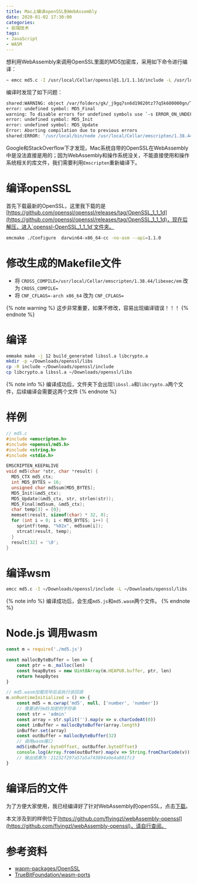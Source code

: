 ```yaml
---
title: Mac上编译openSSL到WebAssembly
date: 2020-01-02 17:30:00
categories:
- 前端技术
tags: 
- JavaScript
- WASM
---
```



想利用WebAssembly来调用OpenSSL里面的MD5加密库，采用如下命令进行编译：

```bash
~ emcc md5.c -I /usr/local/Cellar/openssl@1.1/1.1.1d/include -L /usr/local/Cellar/openssl@1.1/1.1.1d/lib -lcrypto  -s EXTRA_EXPORTED_RUNTIME_METHODS='["cwrap", "ccall"]' -o md5.js
```

编译时发现了如下问题：

```bash
shared:WARNING: object /var/folders/gk/_j9gq7sn6d19820tz77q5k600000gn/T/emscripten_temp_0ybodbu3_archive_contents/x86_64cpuid.o is not a valid object file for emscripten, cannot link
error: undefined symbol: MD5_Final
warning: To disable errors for undefined symbols use `-s ERROR_ON_UNDEFINED_SYMBOLS=0`
error: undefined symbol: MD5_Init
error: undefined symbol: MD5_Update
Error: Aborting compilation due to previous errors
shared:ERROR: '/usr/local/bin/node /usr/local/Cellar/emscripten/1.38.44/libexec/src/compiler.js /var/folders/gk/_j9gq7sn6d19820tz77q5k600000gn/T/tmpmptz1ty9.txt /usr/local/Cellar/emscripten/1.38.44/libexec/src/library_pthread_stub.js' failed (1)
```
<!-- more -->

Google和StackOverflow下才发现，Mac系统自带的OpenSSL在WebAssembly中是没法直接是用的；因为WebAssembly和操作系统没关，不能直接使用和操作系统相关的库文件，我们需要利用`Emscripten`重新编译下。

#  编译openSSL

首先下载最新的OpenSSL，这里我下载的是 [https://github.com/openssl/openssl/releases/tag/OpenSSL_1_1_1d](https://github.com/openssl/openssl/releases/tag/OpenSSL_1_1_1d)，现在后解压，进入`openssl-OpenSSL_1_1_1d`文件夹。

```bash
emcmake ./Configure  darwin64-x86_64-cc -no-asm --api=1.1.0
```

# 修改生成的Makefile文件

- 将 `CROSS_COMPILE=/usr/local/Cellar/emscripten/1.38.44/libexec/em` 改为 `CROSS_COMPILE=`
- 将 `CNF_CFLAGS=-arch x86_64` 改为 `CNF_CFLAGS=`

{% note warning %}
这步非常重要，如果不修改，容易出现编译错误！！！
{% endnote %}

# 编译

```bash
emmake make -j 12 build_generated libssl.a libcrypto.a
mkdir -p ~/Downloads/openssl/libs
cp -R include ~/Downloads/openssl/include
cp libcrypto.a libssl.a ~/Downloads/openssl/libs
```
{% note info %}
编译成功后，文件夹下会出现`libssl.a`和`libcrypto.a`两个文件，后续编译会需要这两个文件
{% endnote %}

# 样例

```c
// md5.c
#include <emscripten.h>
#include <openssl/md5.h>
#include <string.h>
#include <stdio.h>

EMSCRIPTEN_KEEPALIVE
void md5(char *str, char *result) {
  MD5_CTX md5_ctx;
  int MD5_BYTES = 16;
  unsigned char md5sum[MD5_BYTES];
  MD5_Init(&md5_ctx);
  MD5_Update(&md5_ctx, str, strlen(str));
  MD5_Final(md5sum, &md5_ctx);
  char temp[3] = {0};
  memset(result, sizeof(char) * 32, 0);
  for (int i = 0; i < MD5_BYTES; i++) {
    sprintf(temp, "%02x", md5sum[i]);
    strcat(result, temp);
  }
  result[32] = '\0';
}
```

# 编译wsm
```bash
emcc md5.c -I ~/Downloads/openssl/include -L ~/Downloads/openssl/libs -lcrypto -s EXTRA_EXPORTED_RUNTIME_METHODS='["cwrap", "ccall"]' -o md5.js
```
{% note info %}
编译成功后，会生成`md5.js`和`md5.wasm`两个文件。
{% endnote %}

# Node.js 调用wasm

```javascript
const m = require('./md5.js')

const mallocByteBuffer = len => {
    const ptr = m._malloc(len)
    const heapBytes = new Uint8Array(m.HEAPU8.buffer, ptr, len)
    return heapBytes
}

// md5.wasm加载完毕后会执行该回调
m.onRuntimeInitialized = () => {
    const md5 = m.cwrap('md5', null, ['number', 'number'])
    // 需要进行md5加密的字符串
    const str = 'admin'
    const array = str.split('').map(v => v.charCodeAt(0))
    const inBuffer = mallocByteBuffer(array.length)
    inBuffer.set(array)
    const outBuffer = mallocByteBuffer(32)
    // 调用wasm接口
    md5(inBuffer.byteOffset, outBuffer.byteOffset)
    console.log(Array.from(outBuffer).map(v => String.fromCharCode(v)).join('')) 
    // 输出结果为：21232f297a57a5a743894a0e4a801fc3
}
```

# 编译后的文件

为了方便大家使用，我已经编译好了针对WebAssembly的openSSL，点击[下载](https://raw.githubusercontent.com/flyingzl/webAssembly-openssl/master/openssl-emscripten.zip)。

本文涉及到的样例位于[https://github.com/flyingzl/webAssembly-openssl](https://github.com/flyingzl/webAssembly-openssl)，请自行查阅。

# 参考资料

- [wapm-packages/OpenSSL](https://github.com/wapm-packages/OpenSSL/blob/master/build.sh)
- [TrueBitFoundation/wasm-ports](https://github.com/TrueBitFoundation/wasm-ports/blob/master/openssl.sh)

